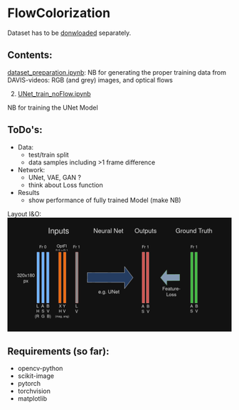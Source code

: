 # FlowColorization

Dataset has to be [donwloaded](https://davischallenge.org/davis2017/code.html) separately.

## Contents:
[dataset_preparation.ipynb](dataset_preparation.ipynb):
NB for generating the proper training data from DAVIS-videos: RGB (and grey) images, and optical flows

2. [UNet_train_noFlow.ipynb](UNet_train_noFlow.ipynb)

NB for training the UNet Model



## ToDo's:
- Data:
  - test/train split
  - data samples including >1 frame difference
- Network:
  - UNet, VAE, GAN ?
  - think about Loss function
- Results
  - show performance of fully trained Model (make NB)

Layout I&O:
![NN IO Design](https://github.com/jan-spr/FlowColorization/blob/main/NN%20Diagram.png?raw=true)

## Requirements (so far):
- opencv-python
- scikit-image
- pytorch
- torchvision
- matplotlib
